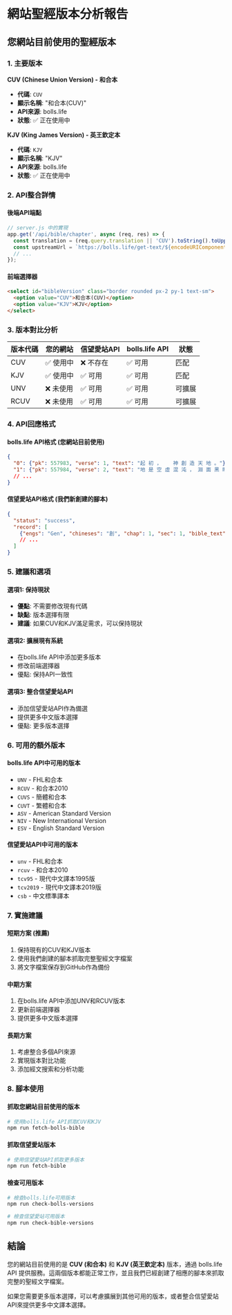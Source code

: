 # 網站聖經版本分析報告

## 您網站目前使用的聖經版本

### 1. 主要版本

**CUV (Chinese Union Version) - 和合本**
- **代碼**: `CUV`
- **顯示名稱**: "和合本(CUV)"
- **API來源**: bolls.life
- **狀態**: ✅ 正在使用中

**KJV (King James Version) - 英王欽定本**
- **代碼**: `KJV`
- **顯示名稱**: "KJV"
- **API來源**: bolls.life
- **狀態**: ✅ 正在使用中

### 2. API整合詳情

#### 後端API端點
```javascript
// server.js 中的實現
app.get('/api/bible/chapter', async (req, res) => {
  const translation = (req.query.translation || 'CUV').toString().toUpperCase();
  const upstreamUrl = `https://bolls.life/get-text/${encodeURIComponent(translation)}/${bookId}/${chapter}/`;
  // ...
});
```

#### 前端選擇器
```html
<select id="bibleVersion" class="border rounded px-2 py-1 text-sm">
  <option value="CUV">和合本(CUV)</option>
  <option value="KJV">KJV</option>
</select>
```

### 3. 版本對比分析

| 版本代碼 | 您的網站 | 信望愛站API | bolls.life API | 狀態 |
|---------|---------|------------|---------------|------|
| CUV | ✅ 使用中 | ❌ 不存在 | ✅ 可用 | 匹配 |
| KJV | ✅ 使用中 | ✅ 可用 | ✅ 可用 | 匹配 |
| UNV | ❌ 未使用 | ✅ 可用 | ✅ 可用 | 可擴展 |
| RCUV | ❌ 未使用 | ✅ 可用 | ✅ 可用 | 可擴展 |

### 4. API回應格式

#### bolls.life API格式 (您網站目前使用)
```json
{
  "0": {"pk": 557983, "verse": 1, "text": "起 初 ， 　 神 創 造 天 地 。"},
  "1": {"pk": 557984, "verse": 2, "text": "地 是 空 虛 混 沌 ， 淵 面 黑 暗 ； 　 神 的 靈 運 行 在 水 面 上 。"},
  // ...
}
```

#### 信望愛站API格式 (我們新創建的腳本)
```json
{
  "status": "success",
  "record": [
    {"engs": "Gen", "chineses": "創", "chap": 1, "sec": 1, "bible_text": "起初，　神創造天地。"},
    // ...
  ]
}
```

### 5. 建議和選項

#### 選項1: 保持現狀
- **優點**: 不需要修改現有代碼
- **缺點**: 版本選擇有限
- **建議**: 如果CUV和KJV滿足需求，可以保持現狀

#### 選項2: 擴展現有系統
- 在bolls.life API中添加更多版本
- 修改前端選擇器
- 優點: 保持API一致性

#### 選項3: 整合信望愛站API
- 添加信望愛站API作為備選
- 提供更多中文版本選擇
- 優點: 更多版本選擇

### 6. 可用的額外版本

#### bolls.life API中可用的版本
- `UNV` - FHL和合本
- `RCUV` - 和合本2010
- `CUVS` - 簡體和合本
- `CUVT` - 繁體和合本
- `ASV` - American Standard Version
- `NIV` - New International Version
- `ESV` - English Standard Version

#### 信望愛站API中可用的版本
- `unv` - FHL和合本
- `rcuv` - 和合本2010
- `tcv95` - 現代中文譯本1995版
- `tcv2019` - 現代中文譯本2019版
- `csb` - 中文標準譯本

### 7. 實施建議

#### 短期方案 (推薦)
1. 保持現有的CUV和KJV版本
2. 使用我們創建的腳本抓取完整聖經文字檔案
3. 將文字檔案保存到GitHub作為備份

#### 中期方案
1. 在bolls.life API中添加UNV和RCUV版本
2. 更新前端選擇器
3. 提供更多中文版本選擇

#### 長期方案
1. 考慮整合多個API來源
2. 實現版本對比功能
3. 添加經文搜索和分析功能

### 8. 腳本使用

#### 抓取您網站目前使用的版本
```bash
# 使用bolls.life API抓取CUV和KJV
npm run fetch-bolls-bible
```

#### 抓取信望愛站版本
```bash
# 使用信望愛站API抓取更多版本
npm run fetch-bible
```

#### 檢查可用版本
```bash
# 檢查bolls.life可用版本
npm run check-bolls-versions

# 檢查信望愛站可用版本
npm run check-bible-versions
```

## 結論

您的網站目前使用的是 **CUV (和合本)** 和 **KJV (英王欽定本)** 版本，通過 bolls.life API 提供服務。這兩個版本都能正常工作，並且我們已經創建了相應的腳本來抓取完整的聖經文字檔案。

如果您需要更多版本選擇，可以考慮擴展到其他可用的版本，或者整合信望愛站API來提供更多中文譯本選擇。 